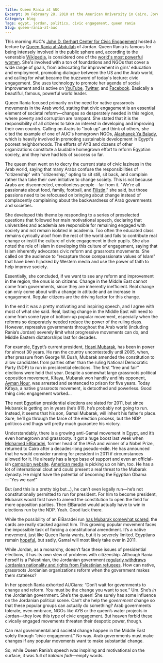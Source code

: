 ```yaml
---
Title: Queen Rania at AUC
Excerpt: On February 28, 2010 at the American University in Cairo, Jordan's Queen Rania gave a speech on the importance of civic engagement in the Arab world. While her idea that regular citizens need to be more involved in government, the hardhanded policies of Arab governments make it almost impossible for that to happen.
Category: blog
Tags: egypt, jordan, politics, civic engagement, queen rania
Slug: queen-rania-at-auc
---
```



This morning AUC's [John D. Gerhart Center for Civic Engagement][gerhart] hosted a lecture by [Queen Rania al-Abdullah][rania-hp] of Jordan. Queen Rania is famous for being intensely involved in the public sphere and, according to the venerable [Wikipedia][rania-wp], is considered one of the [world's most powerful women][forbes]. She's involved with a ton of foundations and NGOs that cover a wide range of goals, from advocating for improvement in girls' education and employment, promoting dialogue between the US and the Arab world, and calling for what became the buzzword of today's lecture: civic engagement. She uses technology to promote her agenda of social improvement and is active on [YouTube][rania-yt], [Twitter][rania-twitter], and [Facebook][rania-fb]. Basically a beautiful, famous, powerful world leader.

Queen Rania focused primarily on the need for native grassroots movements in the Arab world, stating that civic engagement is an essential element of societal reform—changes so desperately needed in this region, where poverty and corruption are rampant. She stated that it is the responsibility of all citizens to take an interest in developing and improving their own country. Calling on Arabs to "look up" and think of others, she cited the example of one of AUC's homegrown NGOs, [Alashanek Ya Balady][ayb], which is heavily involved in promoting sustainable development in Egypt's poorest neighborhoods. The efforts of AYB and dozens of other organizations constitute a laudable homegrown effort to reform Egyptian society, and they have had lots of success so far. 

The queen then went on to decry the current state of civic laziness in the Arab world, saying that many Arabs confuse the responsibilities of "citizenship" with "sitizenship," opting to sit still, sit back, and complain rather than take their own initiative to change society. This is not because Arabs are disconnected, emotionless people—far from it. "We're all passionate about food, family, football, and [Filistin][filistin]," she said, but those passions need to be refocused on bringing about change instead of complacently complaining about the backwardness of Arab governments and societies. 

She developed this theme by responding to a series of preselected questions that followed her main motivational speech, declaring that universities and academia are responsible for remaining engaged with society and not remain isolated in academia. Too often the educated class remains cynically aloof from the rest of the world and fails to contribute real change or instill the culture of civic engagement in their pupils. She also noted the role of Islam in developing this culture of engagement, saying that Islam inherently advocates civic reform and grassroots movements. She called on the audience to "recapture those compassionate values of Islam" that have been hijacked by Western media and use the power of faith to help improve society.

Essentially, she concluded, if we want to see any reform and improvement in the region, the onus is on citizens. Change in the Middle East cannot come from governments, since they are inherently inefficient. Real change can only come about with a change in attitude and an increase in engagement. Regular citizens are the driving factor for this change.

In the end it was a pretty motivating and inspiring speech, and I agree with most of what she said. Real, lasting change in the Middle East will need to come from some type of bottom-up popular movement, especially when the reforms so desperately needed reduce the power of the ruling class. However, repressive governments throughout the Arab world (including Rania’s Jordan) severely limit what progressive movements can do, and Middle Eastern dictatorships last for decades. 

For example, Egypt’s current president, [Hosni Mubarak][mubarak], has been in power for almost 30 years. He ran the country uncontestedly until 2005, when, after pressure from George W. Bush,  Mubarak amended the constitution to allow candidates from parties other than the ruling National Democratic Party (NDP) to run in presidential elections. The first “free and fair” elections were held that year. Despite a somewhat large grassroots political opposition movement, [Kifaya][kifaya], Mubarak won handily and his opponent, [Ayman Nour][nour], was arrested and sentenced to prison for five years. Today Kifaya, a native grassroots movement, is detoothed and powerless. Good thing civic engagement worked…

The next Egyptian presidential elections are slated for 2011, but since Mubarak is getting on in years (he’s 81!), he’s probably not going to run. Instead, it seems that his son, Gamal Mubarak, will inherit his father’s place. Sure, he’ll go through the farce of the election process, but the NDP politicos and thugs will pretty much guarantee his victory.

Understandably, there is a growing anti-Gamal movement in Egypt, and it’s even homegrown and grassrooty. It got a huge boost last week when [Mohamed ElBaradei][elbaradei], former head of the IAEA and winner of a Nobel Prize, returned to Cairo after a decades-long pseudo-exile. He has announced that he would consider running for president in 2011 if circumstances allowed for it. He already has a large base of support and even an official-ish [campaign website][ebcampaign]. [American media][npr] is picking up on him, too. He has a lot of international clout and could present a real threat to the Mubarak dynasty. He might have the potential of becoming the Egyptian Obama—“Yes we can!”

But (and this is a pretty big but…), he can’t even legally run—he’s not constitutionally permitted to run for president. For him to become president, Mubarak would first have to amend the constitution to open the field for more opposition parities. Then ElBaradei would actually have to win in elections run by the NDP. Yeah. Good luck there. 

While the possibility of an ElBaradei run [has Mubarak somewhat scared][baheyya], the cards are really stacked against him. This growing popular movement faces the impossible task of forcing a constitutional amendment. It’s a native movement, just like Queen Rania wants, but it is severely limited. Egyptians remain [hopeful][zeinobia], but sadly, Gamal will most likely take over in 2011. 

While Jordan, as a monarchy, doesn’t face these issues of presidential elections, it has its own slew of problems with citizenship. Although Rania herself is a Palestinian, the Jordanian government [regularly withdraws Jordanian nationality and rights from Palestinian refugees][hrw]. How can native, grassroots Jordanian organizations reform when the government makes them stateless? 

In her speech Rania exhorted AUCians: “Don’t wait for governments to change and reform. *You* must be the change you want to see.” Um. She’s *in* the Jordanian government. She’s the queen! She surely has some influence on the Jordanian political scene. Can’t she help the *government* change so that these popular groups can actually do something? Arab governments tolerate, even embrace, NGOs like AYB or the queen’s water projects in Jordan—they love this type of civic engagement. But heaven forbid these civically engaged movements threaten their despotic power, though. 

Can real governmental and societal change happen in the Middle East solely through “civic engagement.” No way. Arab governments must make changes if any popular movements want to make substantial change.

So, while Queen Rania’s speech *was* inspiring and motivational on the surface, it was full of *kalaam fadi*—empty words.  

[gerhart]: http://www.aucegypt.edu/ResearchatAUC/rc/gerhartcenter/Pages/default.aspx "Gerhart Center"
[rania-wp]: http://en.wikipedia.org/wiki/Queen_Rania_of_Jordan
[rania-hp]: http://www.queenrania.jo/
[rania-twitter]: http://twitter.com/QueenRania
[rania-fb]: http://www.facebook.com/QueenRania
[forbes]: http://www.forbes.com/lists/2009/11/power-women-09_Queen-Rania_VZPS.html
[rania-yt]: http://www.youtube.com/user/QueenRania
[ayb]: http://www.ayb-sd.org/#history
[filistin]: http://en.wikipedia.org/wiki/Palestinian_territories
[mubarak]: http://en.wikipedia.org/wiki/Hosni_Mubarak
[nour]: http://en.wikipedia.org/wiki/Ayman_Nour
[kifaya]: http://news.bbc.co.uk/2/hi/middle_east/4709011.stm
[gamal]: http://en.wikipedia.org/wiki/Gamal_Mubarak
[elbaradei]: http://en.wikipedia.org/wiki/Mohamed_ElBaradei
[ebcampaign]: http://www.elbaradei2011.com/
[npr]: http://www.npr.org/templates/story/story.php?storyId=124087093&ft=1&f=1009
[baheyya]: http://baheyya.blogspot.com/2010/02/wildcard_25.html
[zeinobia]: http://egyptianchronicles.blogspot.com/2010/02/elbaradei-let-keep-him-hope.html
[hrw]: http://www.hrw.org/en/news/2010/02/01/jordan-stop-withdrawing-nationality-palestinian-origin-citizens
